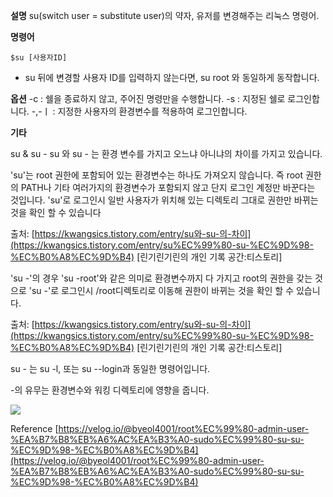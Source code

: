 
**설명**
su(switch user = substitute user)의 약자, 유저를 변경해주는 리눅스 명령어.


**명령어**
```
$su [사용자ID]
```
- su 뒤에 변경할 사용자 ID를 입력하지 않는다면, su root 와 동일하게 동작합니다.

**옵션**
-c : 쉘을 종료하지 않고, 주어진 명령만을 수행합니다.
-s : 지정된 쉘로 로그인합니다.
-,-ㅣ : 지정한 사용자의 환경변수를 적용하여 로그인합니다.


**기타**

su & su -
su 와 su - 는 환경 변수를 가지고 오느냐 아니냐의 차이를 가지고 있습니다.

'su'는 root 권한에 포함되어 있는 환경변수는 하나도 가져오지 않습니다. 즉 root 권한의 PATH나 기타 여러가지의 환경변수가 포함되지 않고 단지 로그인 계정만 바꾼다는 것입니다. 'su'로 로그인시 일반 사용자가 위치해 있는 디렉토리 그대로 권한만 바뀌는 것을 확인 할 수 있습니다

출처: [https://kwangsics.tistory.com/entry/su와-su-의-차이](https://kwangsics.tistory.com/entry/su%EC%99%80-su-%EC%9D%98-%EC%B0%A8%EC%9D%B4) [린기린기린의 개인 기록 공간:티스토리]

'su -'의 경우 'su -root'와 같은 의미로 환경변수까지 다 가지고 root의 권한을 갖는 것으로 'su -'로 로그인시 /root디렉토리로 이동해 권한이 바뀌는 것을 확인 할 수 있습니다.

출처: [https://kwangsics.tistory.com/entry/su와-su-의-차이](https://kwangsics.tistory.com/entry/su%EC%99%80-su-%EC%9D%98-%EC%B0%A8%EC%9D%B4) [린기린기린의 개인 기록 공간:티스토리]

su - 는 su -l, 또는 su --login과 동일한 명령어입니다.

-의 유무는 환경변수와 워킹 디렉토리에 영향을 줍니다.

![](Pasted%20image%2020230707232743.png)

Reference
[https://velog.io/@byeol4001/root%EC%99%80-admin-user-%EA%B7%B8%EB%A6%AC%EA%B3%A0-sudo%EC%99%80-su-su-%EC%9D%98-%EC%B0%A8%EC%9D%B4](https://velog.io/@byeol4001/root%EC%99%80-admin-user-%EA%B7%B8%EB%A6%AC%EA%B3%A0-sudo%EC%99%80-su-su-%EC%9D%98-%EC%B0%A8%EC%9D%B4)